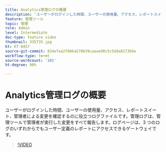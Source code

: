 ```yaml
---
title: Analytics管理ログの概要
description: 'ユーザーがログインした時間、ユーザーの使用量、アクセス、レポートスイート、管理者による変更を確認するのに役立つログファイルです。管理ログは、管理ツールで管理者が実行した変更をすべて報告します。ログページは、3 つのログのいずれからでもユーザー定義のレポートにアクセスできるゲートウェイです。 '
feature: 管理ツール
topic: 管理
role: Admin
level: Intermediate
doc-type: feature video
thumbnail: 335735.jpg
kt: KT-8457
source-git-commit: 824efaa2f806a578839caaaed0c5c5dda8173b9a
workflow-type: tm+mt
source-wordcount: '101'
ht-degree: 90%

---
```



# Analytics管理ログの概要

ユーザーがログインした時間、ユーザーの使用量、アクセス、レポートスイート、管理者による変更を確認するのに役立つログファイルです。管理ログは、管理ツールで管理者が実行した変更をすべて報告します。ログページは、3 つのログのいずれからでもユーザー定義のレポートにアクセスできるゲートウェイです。


>[!VIDEO](https://video.tv.adobe.com/v/335735/?quality=12&learn=on)